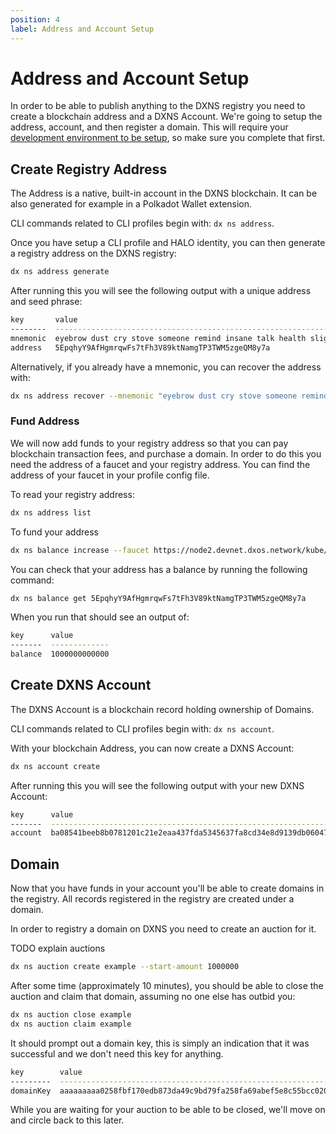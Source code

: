 ```yaml
---
position: 4
label: Address and Account Setup
---
```


# Address and Account Setup

In order to be able to publish anything to the DXNS registry you need to create a blockchain address and a DXNS Account. We're going to setup the address, account, and then register a domain. This will require your [development environment to be setup](./dev-environment), so make sure you complete that first.

## Create Registry Address

The Address is a native, built-in account in the DXNS blockchain. It can be also generated for example in a Polkadot Wallet extension.

CLI commands related to CLI profiles begin with: `dx ns address`.

Once you have setup a CLI profile and HALO identity, you can then generate a registry address on the DXNS registry:

```bash
dx ns address generate
```

After running this you will see the following output with a unique address and seed phrase:

```bash
key       value
--------  ----------------------------------------------------------------------------
mnemonic  eyebrow dust cry stove someone remind insane talk health slight swarm yellow
address   5EpqhyY9AfHgmrqwFs7tFh3V89ktNamgTP3TWM5zgeQM8y7a
```

Alternatively, if you already have a mnemonic, you can recover the address with:

```bash
dx ns address recover --mnemonic "eyebrow dust cry stove someone remind insane talk health slight swarm yellow"
```

### Fund Address

We will now add funds to your registry address so that you can pay blockchain transaction fees, and purchase a domain. In order to do this you need the address of a faucet and your registry address. You can find the address of your faucet in your profile config file.

To read your registry address:

```bash
dx ns address list
```

To fund your address

```bash
dx ns balance increase --faucet https://node2.devnet.dxos.network/kube/faucet --address 5EpqhyY9AfHgmrqwFs7tFh3V89ktNamgTP3TWM5zgeQM8y7a
```

You can check that your address has a balance by running the following command:

```bash
dx ns balance get 5EpqhyY9AfHgmrqwFs7tFh3V89ktNamgTP3TWM5zgeQM8y7a
```

When you run that should see an output of:

```bash
key      value
-------  -------------
balance  1000000000000
```

## Create DXNS Account

The DXNS Account is a blockchain record holding ownership of Domains.

CLI commands related to CLI profiles begin with: `dx ns account`.

With your blockchain Address, you can now create a DXNS Account:

```bash
dx ns account create
```

After running this you will see the following output with your new DXNS Account:

```bash
key      value
-------  ----------------------------------------------------------------
account  ba08541beeb8b0781201c21e2eaa437fda5345637fa8cd34e8d9139db06047d8
```

## Domain

Now that you have funds in your account you'll be able to create domains in the registry. All records registered in the registry are created under a domain.

In order to registry a domain on DXNS you need to create an auction for it.

TODO explain auctions

```bash
dx ns auction create example --start-amount 1000000
```

After some time (approximately 10 minutes), you should be able to close the auction and claim that domain, assuming no one else has outbid you:

```bash
dx ns auction close example
dx ns auction claim example
```

It should prompt out a domain key, this is simply an indication that it was successful and we don't need this key for anything.

```bash
key        value
---------  ----------------------------------------------------------------
domainKey  aaaaaaaaa0258fbf170edb873da49c9bd79fa258fa69abef5e8c55bcc020088e
```

While you are waiting for your auction to be able to be closed, we'll move on and circle back to this later.
